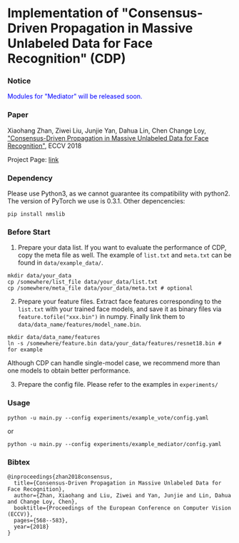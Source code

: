 # Implementation of "Consensus-Driven Propagation in Massive Unlabeled Data for Face Recognition" (CDP)

### Notice
<span style="color:blue">Modules for "Mediator" will be released soon.</span>

### Paper

Xiaohang Zhan, Ziwei Liu, Junjie Yan, Dahua Lin, Chen Change Loy, ["Consensus-Driven Propagation in Massive Unlabeled Data for Face Recognition"](http://openaccess.thecvf.com/content_ECCV_2018/papers/Xiaohang_Zhan_Consensus-Driven_Propagation_in_ECCV_2018_paper.pdf), ECCV 2018

Project Page:
[link](http://mmlab.ie.cuhk.edu.hk/projects/CDP/)

### Dependency
Please use Python3, as we cannot guarantee its compatibility with python2. The version of PyTorch we use is 0.3.1. Other depencencies:
```
pip install nmslib
```

### Before Start
1. Prepare your data list. If you want to evaluate the performance of CDP, copy the meta file as well. The example of `list.txt` and `meta.txt` can be found in `data/example_data/`.
```
mkdir data/your_data
cp /somewhere/list_file data/your_data/list.txt
cp /somewhere/meta_file data/your_data/meta.txt # optional
```
2. Prepare your feature files. Extract face features corresponding to the `list.txt` with your trained face models, and save it as binary files via `feature.tofile("xxx.bin")` in numpy. Finally link them to `data/data_name/features/model_name.bin`.
```
mkdir data/data_name/features
ln -s /somewhere/feature.bin data/your_data/features/resnet18.bin # for example
```
Although CDP can handle single-model case, we recommend more than one models to obtain better performance.

3. Prepare the config file. Please refer to the examples in `experiments/`

### Usage
```
python -u main.py --config experiments/example_vote/config.yaml
```
or
```
python -u main.py --config experiments/example_mediator/config.yaml
```

### Bibtex
```
@inproceedings{zhan2018consensus,
  title={Consensus-Driven Propagation in Massive Unlabeled Data for Face Recognition},
  author={Zhan, Xiaohang and Liu, Ziwei and Yan, Junjie and Lin, Dahua and Change Loy, Chen},
  booktitle={Proceedings of the European Conference on Computer Vision (ECCV)},
  pages={568--583},
  year={2018}
}
```
